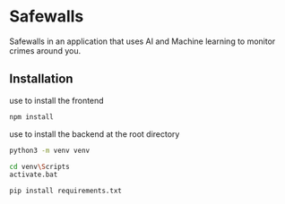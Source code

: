 # Safewalls

Safewalls in an application that uses AI and Machine learning to monitor crimes around you.

## Installation

use to install the frontend

```bash
npm install
```

use to install the backend at the root directory 

```bash 
python3 -m venv venv
```

```bash 
cd venv\Scripts
activate.bat
```

```bash 
pip install requirements.txt
```